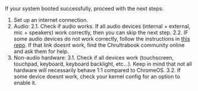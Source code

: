If your system booted successfully, proceed with the next steps:
1. Set up an internet connection.
2. Audio:
    2.1. Check if audio works. If all audio devices (internal + external, mic + speakers) work correctly, then you can skip the next step.
    2.2. IF some audio devices do not work correctly, follow the instructions in [this repo](https://github.com/weirdTreeThing/chromebook-linux-audio). If that link doesnt work, find the Chrultrabook community online and ask them for help.
3. Non-audio hardware:
    3.1. Check if all devices work (touchscreen, touchpad, keyboard, keyboard backlight, etc...). Keep in mind that not all hardware will necessarily behave 1:1 compared to ChromeOS.
    3.2. If some device doesnt work, check your kernel config for an option to enable it.